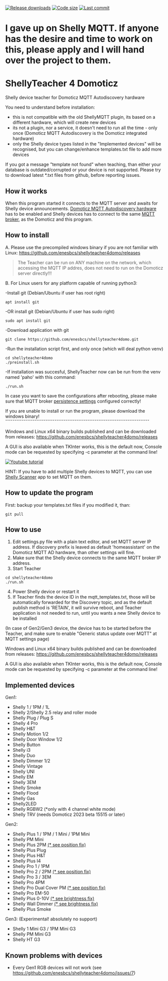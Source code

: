 [![Release downloads](https://img.shields.io/github/downloads/enesbcs/shellyteacher4domo/total.svg)]() [![Code size](https://img.shields.io/github/languages/code-size/enesbcs/shellyteacher4domo)]() [![Last commit](https://img.shields.io/github/last-commit/enesbcs/shellyteacher4domo)]()

# I gave up on Shelly MQTT. If anyone has the desire and time to work on this, please apply and I will hand over the project to them.

# ShellyTeacher 4 Domoticz
Shelly device teacher for Domoticz MQTT Autodiscovery hardware

You need to understand before installation:
- this is not compatible with the old ShellyMQTT plugin, its based on a different hardware, which will create new devices
- its not a plugin, nor a service, it doesn't need to run all the time - only once (Domoticz MQTT Autodiscovery is the Domoticz integrated hardware)
- only the Shelly device types listed in the "Implemented devices" will be recognised, but you can change/enhance templates.txt file to add more devices

If you got a message "template not found" when teaching, than either your database is outdated/corrupted or your device is not supported. Please try to download latest *.txt files from github, before reporting issues.

## How it works
When this program started it connects to the MQTT server and awaits for Shelly device announcements.
[Domoticz MQTT Autodiscovery hardware](https://www.domoticz.com/wiki/MQTT#Add_hardware_.22MQTT_Auto_Discovery_Client_Gateway.22) has to be enabled and Shelly devices has to connect to the same [MQTT broker](https://www.domoticz.com/wiki/MQTT#Installing_Mosquitto),
as the Domoticz and this program.

## How to install

A. Please use the precompiled windows binary if you are not familiar with Linux:
   https://github.com/enesbcs/shellyteacher4domo/releases

   > The Teacher can be run on ANY machine on the network, which accessing the MQTT IP addres, does not need to run on the Domoticz server directly!!!

B. For Linux users for any platform capable of running python3:

-Install git (Debian/Ubuntu if user has root right)
```
apt install git
```
-OR install git (Debian/Ubuntu if user has sudo right)
```
sudo apt install git
```
-Download application with git
```
git clone https://github.com/enesbcs/shellyteacher4domo.git
```
-Run the installation script first, and only once (which will deal python venv)
```
cd shellyteacher4domo
./preinstall.sh
```
-If installation was succesful, ShellyTeacher now can be run from the venv named 'paho' with this command:
```
./run.sh
```

In case you want to save the configurations after rebooting, please make sure that MQTT broker [persistence settings](https://pagefault.blog/2020/02/05/how-to-set-up-persistent-storage-for-mosquitto-mqtt-broker/) configured correctly!

If you are unable to install or run the program, please download the windows binary!
ˇˇˇˇˇˇˇˇˇˇˇˇˇˇˇˇˇˇˇˇˇˇˇˇˇˇˇˇˇˇˇˇˇˇˇˇˇˇˇˇˇˇˇˇˇˇˇˇˇˇˇˇˇˇˇˇˇˇˇˇˇˇˇˇˇˇˇˇˇˇˇˇˇˇˇˇˇˇˇ

Windows and Linux x64 binary builds published and can be downloaded from releases:
https://github.com/enesbcs/shellyteacher4domo/releases

A GUI is also available when TKInter works, this is the default now, Console mode can be requested by specifying -c parameter at the command line!

[![Youtube tutorial](https://img.youtube.com/vi/3PvYhFIsVN4/0.jpg)](https://www.youtube.com/watch?v=3PvYhFIsVN4)

HINT: If you have to add multiple Shelly devices to MQTT, you can use [Shelly Scanner](https://www.usna.it/shellyscanner/index_en.html) app to set MQTT on them.

## How to update the program
First: backup your templates.txt files if you modified it, than:
```
git pull
```

## How to use

1. Edit settings.py file with a plain text editor, and set MQTT server IP address. If discovery prefix is leaved as default 'homeassistant' on the Domoticz MQTT AD hardware, than other settings will fine.
2. Make sure that the Shelly device connects to the same MQTT broker IP address.
3. Start Teacher
```
cd shellyteacher4domo
./run.sh
```
4. Power Shelly device or restart it
5. If Teacher finds the device ID in the mqtt_templates.txt, those will be automatically forwarded for the Discovery topic, and as the default publish method is 'RETAIN', it will survive reboot, and Teacher application is not needed to run, until you wants a new Shelly device to be installed

(In case of Gen2/Gen3 device, the device has to be started before the Teacher, and make sure to enable "Generic status update over MQTT" at MQTT settings page)

Windows and Linux x64 binary builds published and can be downloaded from releases:
https://github.com/enesbcs/shellyteacher4domo/releases

A GUI is also available when TKInter works, this is the default now, Console mode can be requested by specifying -c parameter at the command line!

## Implemented devices
Gen1:
- Shelly 1 / 1PM / 1L
- Shelly 2/Shelly 2.5 relay and roller mode
- Shelly Plug / Plug S
- Shelly 4 Pro
- Shelly H&T
- Shelly Motion 1/2
- Shelly Door Window 1/2
- Shelly Button
- Shelly i3
- Shelly Duo
- Shelly Dimmer 1/2
- Shelly Vintage
- Shelly UNI
- Shelly EM
- Shelly 3EM
- Shelly Smoke
- Shelly Flood
- Shelly Gas
- Shelly2LED
- Shelly RGBW2 (*only with 4 channel white mode)
- Shelly TRV (needs Domoticz 2023 beta 15515 or later)

Gen2:
- Shelly Plus 1 / 1PM / 1 Mini / 1PM Mini
- Shelly PM Mini
- Shelly Plus 2PM [(* see position fix)](https://github.com/enesbcs/shellyteacher4domo/wiki/Shelly-2PM-Cover-Position)
- Shelly Plus Plug
- Shelly Plus H&T
- Shelly Plus I4
- Shelly Pro 1 / 1PM
- Shelly Pro 2 / 2PM [(* see position fix)](https://github.com/enesbcs/shellyteacher4domo/wiki/Shelly-2PM-Cover-Position)
- Shelly Pro 3 / 3EM
- Shelly Pro 4PM
- Shelly Pro Dual Cover PM [(* see position fix)](https://github.com/enesbcs/shellyteacher4domo/wiki/Shelly-2PM-Cover-Position)
- Shelly Pro EM-50
- Shelly Plus 0-10V [(* see brightness fix)](https://github.com/enesbcs/shellyteacher4domo/wiki/Shelly-Plus-0%E2%80%9010V)
- Shelly Wall Dimmer [(* see brightness fix)](https://github.com/enesbcs/shellyteacher4domo/wiki/Shelly-Plus-0%E2%80%9010V)
- Shelly Plus Smoke

Gen3: (Experimental! absolutely no support)
- Shelly 1 Mini G3 / 1PM Mini G3
- Shelly PM Mini G3
- Shelly HT G3

## Known problems with devices
- Every Gen1 RGB devices will not work (see https://github.com/enesbcs/shellyteacher4domo/issues/7)
